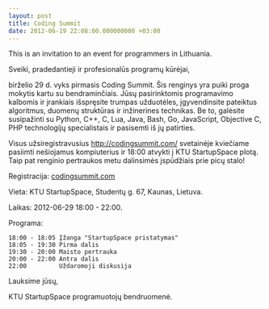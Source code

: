 ```yaml
---
layout: post
title: Coding Summit
date: 2012-06-19 22:08:00.000000000 +03:00
---
```

This is an invitation to an event for programmers in Lithuania.

Sveiki, pradedantieji ir profesionalūs programų kūrėjai,

birželio 29 d. vyks pirmasis Coding Summit. Šis renginys yra puiki proga mokytis kartu su bendraminčiais. Jūsų pasirinktomis programavimo kalbomis ir įrankiais išspręsite trumpas užduotėles, įgyvendinsite pateiktus algoritmus, duomenų struktūras ir inžinerines technikas. Be to, galėsite susipažinti su Python, C++, C, Lua, Java, Bash, Go, JavaScript, Objective C, PHP technologijų specialistais ir pasisemti iš jų patirties.

Visus užsiregistravusius http://codingsummit.com/ svetainėje kviečiame pasiimti nešiojamus kompiuterius ir
18:00 atvykti į KTU StartupSpace plotą. Taip pat renginio pertraukos metu dalinsimės įspūdžiais prie picų
stalo!

Registracija: [codingsummit.com](http://codingsummit.com/)

Vieta: KTU StartupSpace, Studentų g. 67, Kaunas, Lietuva.

Laikas: 2012-06-29 18:00 - 22:00.

Programa:

    18:00 - 18:05 Įžanga "StartupSpace pristatymas"
    18:05 - 19:30 Pirma dalis
    19:30 - 20:00 Maisto pertrauka
    20:00 - 22:00 Antra dalis
    22:00         Uždaromoji diskusija

Lauksime jūsų,

KTU StartupSpace programuotojų bendruomenė.
